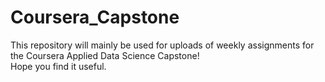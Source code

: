 # Coursera_Capstone
This repository will mainly be used for uploads of weekly assignments for the Coursera Applied Data Science Capstone!
<br>Hope you find it useful.
